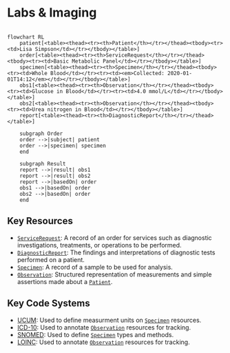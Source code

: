 # Labs & Imaging

```mermaid

flowchart RL
    patient[<table><thead><tr><th>Patient</th></tr></thead><tbody><tr><td>Lisa Simpson</td></tr></tbody></table>]
    order[<table><thead><tr><th>ServiceRequest</th></tr></thead><tbody><tr><td>Basic Metabolic Panel</td></tr></tbody></table>]
    specimen[<table><thead><tr><th>Specimen</th></tr></thead><tbody><tr><td>Whole Blood</td></tr><tr><td><em>Collected: 2020-01-01T14:12</em></td></tr></tbody></table>]
    obs1[<table><thead><tr><th>Observation</th></tr></thead><tbody><tr><td>Glucose in Blood</td></tr><tr><td>4.0 mmol/L</td></tr></tbody></table>]
    obs2[<table><thead><tr><th>Observation</th></tr></thead><tbody><tr><td>Urea nitrogen in Blood</td></tr></tbody></table>]
    report[<table><thead><tr><th>DiagnosticReport</th></tr></thead></table>]

    subgraph Order
    order -->|subject| patient
    order -->|specimen| specimen
    end

    subgraph Result
    report -->|result| obs1
    report -->|result| obs2
    report -->|basedOn| order
    obs1 -->|basedOn| order
    obs2 -->|basedOn| order
    end

```

## Key Resources

- [`ServiceRequest`](/docs/api/fhir/resources/servicerequest): A record of an order for services such as diagnostic investigations, treatments, or operations to be performed.
- [`DiagnosticReport`](/docs/api/fhir/resources/diagnosticreport): The findings and interpretations of diagnostic tests performed on a patient.
- [`Specimen`](/docs/api/fhir/resources/specimen): A record of a sample to be used for analysis.
- [`Observation`](/docs/api/fhir/resources/observation): Structured representation of measurements and simple assertions made about a [`Patient`](/docs/api/fhir/resources/patient).

## Key Code Systems

- [UCUM](https://ucum.nlm.nih.gov/): Used to define measurment units on [`Specimen`](/docs/api/fhir/resources/specimen) resources.
- [ICD-10](https://www.cdc.gov/nchs/icd/icd10cm_browsertool.htm): Used to annotate [`Observation`](/docs/api/fhir/resources/observation) resources for tracking.
- [SNOMED](https://www.snomed.org/): Used to define [`Specimen`](/docs/api/fhir/resources/specimen) types and methods.
- [LOINC](https://www.medplum.com/docs/careplans/loinc): Used to annotate [`Observation`](/docs/api/fhir/resources/observation) resources for tracking.
